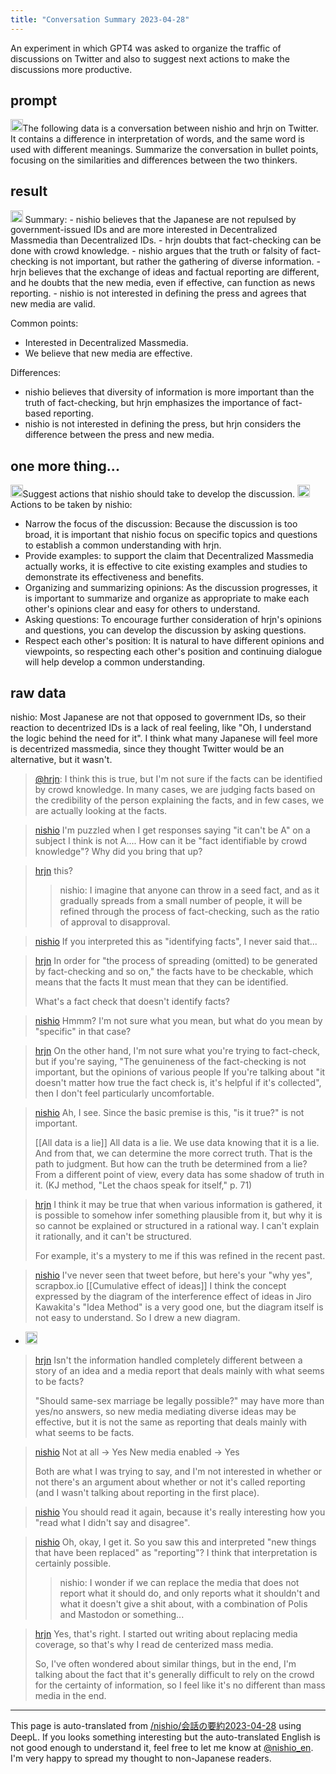 ```yaml
---
title: "Conversation Summary 2023-04-28"
---
```


An experiment in which GPT4 was asked to organize the traffic of discussions on Twitter and also to suggest next actions to make the discussions more productive.

## prompt
<img src='https://scrapbox.io/api/pages/nishio-en/nishio/icon' alt='nishio.icon' height="19.5"/>The following data is a conversation between nishio and hrjn on Twitter. It contains a difference in interpretation of words, and the same word is used with different meanings. Summarize the conversation in bullet points, focusing on the similarities and differences between the two thinkers.

## result
<img src='https://scrapbox.io/api/pages/nishio-en/gpt-4/icon' alt='gpt-4.icon' height="19.5"/>
Summary:
- nishio believes that the Japanese are not repulsed by government-issued IDs and are more interested in Decentralized Massmedia than Decentralized IDs.
- hrjn doubts that fact-checking can be done with crowd knowledge.
- nishio argues that the truth or falsity of fact-checking is not important, but rather the gathering of diverse information.
- hrjn believes that the exchange of ideas and factual reporting are different, and he doubts that the new media, even if effective, can function as news reporting.
- nishio is not interested in defining the press and agrees that new media are valid.

Common points:
- Interested in Decentralized Massmedia.
- We believe that new media are effective.

Differences:
- nishio believes that diversity of information is more important than the truth of fact-checking, but hrjn emphasizes the importance of fact-based reporting.
- nishio is not interested in defining the press, but hrjn considers the difference between the press and new media.

## one more thing...
<img src='https://scrapbox.io/api/pages/nishio-en/nishio/icon' alt='nishio.icon' height="19.5"/>Suggest actions that nishio should take to develop the discussion.
<img src='https://scrapbox.io/api/pages/nishio-en/gpt-4/icon' alt='gpt-4.icon' height="19.5"/>
Actions to be taken by nishio:
- Narrow the focus of the discussion: Because the discussion is too broad, it is important that nishio focus on specific topics and questions to establish a common understanding with hrjn.
- Provide examples: to support the claim that Decentralized Massmedia actually works, it is effective to cite existing examples and studies to demonstrate its effectiveness and benefits.
- Organizing and summarizing opinions: As the discussion progresses, it is important to summarize and organize as appropriate to make each other's opinions clear and easy for others to understand.
- Asking questions: To encourage further consideration of hrjn's opinions and questions, you can develop the discussion by asking questions.
- Respect each other's position: It is natural to have different opinions and viewpoints, so respecting each other's position and continuing dialogue will help develop a common understanding.

## raw data
nishio: Most Japanese are not that opposed to government IDs, so their reaction to decentrized IDs is a lack of real feeling, like "Oh, I understand the logic behind the need for it". I think what many Japanese will feel more is decentrized massmedia, since they thought Twitter would be an alternative, but it wasn't.
> [@hrjn](https://twitter.com/hrjn/status/1651592680437350402?s=20): I think this is true, but I'm not sure if the facts can be identified by crowd knowledge.
> In many cases, we are judging facts based on the credibility of the person explaining the facts, and in few cases, we are actually looking at the facts.

> [nishio](https://twitter.com/nishio/status/1651601890164240384) I'm puzzled when I get responses saying "it can't be A" on a subject I think is not A.... How can it be "fact identifiable by crowd knowledge"? Why did you bring that up?

> [hrjn](https://twitter.com/hrjn/status/1651609505338388480) this?
>  >nishio: I imagine that anyone can throw in a seed fact, and as it gradually spreads from a small number of people, it will be refined through the process of fact-checking, such as the ratio of approval to disapproval.

> [nishio](https://twitter.com/nishio/status/1651610534767370240) If you interpreted this as "identifying facts", I never said that...

> [hrjn](https://twitter.com/hrjn/status/1651613092151955459) In order for "the process of spreading (omitted) to be generated by fact-checking and so on," the facts have to be checkable, which means that the facts It must mean that they can be identified.
>
>  What's a fact check that doesn't identify facts?

> [nishio](https://twitter.com/nishio/status/1651617336116527105) Hmmm? I'm not sure what you mean, but what do you mean by "specific" in that case?

> [hrjn](https://twitter.com/hrjn/status/1651618714176081920) On the other hand, I'm not sure what you're trying to fact-check, but if you're saying, "The genuineness of the fact-checking is not important, but the opinions of various people If you're talking about "it doesn't matter how true the fact check is, it's helpful if it's collected", then I don't feel particularly uncomfortable.

> [nishio](https://twitter.com/nishio/status/1651620474374459393) Ah, I see. Since the basic premise is this, "is it true?" is not important.
>
>   [[All data is a lie]]
>  All data is a lie. We use data knowing that it is a lie. And from that, we can determine the more correct truth. That is the path to judgment. But how can the truth be determined from a lie? From a different point of view, every data has some shadow of truth in it. (KJ method, "Let the chaos speak for itself," p. 71)

> [hrjn](https://twitter.com/hrjn/status/1651623948726210560) I think it may be true that when various information is gathered, it is possible to somehow infer something plausible from it, but why it is so cannot be explained or structured in a rational way. I can't explain it rationally, and it can't be structured.
>
>  For example, it's a mystery to me if this was refined in the recent past.

> [nishio](https://twitter.com/nishio/status/1651624612365742080) I've never seen that tweet before, but here's your "why yes", scrapbox.io
>   [[Cumulative effect of ideas]]
>  I think the concept expressed by the diagram of the interference effect of ideas in Jiro Kawakita's "Idea Method" is a very good one, but the diagram itself is not easy to understand. So I drew a new diagram.
- <img src='https://scrapbox.io/api/pages/nishio-en/発想の累積効果/icon' alt='発想の累積効果.icon' height="19.5"/>

> [hrjn](https://twitter.com/hrjn/status/1651626669000753152) Isn't the information handled completely different between a story of an idea and a media report that deals mainly with what seems to be facts?
>
>  "Should same-sex marriage be legally possible?" may have more than yes/no answers, so new media mediating diverse ideas may be effective, but it is not the same as reporting that deals mainly with what seems to be facts.

> [nishio](https://twitter.com/nishio/status/1651654725371326464) Not at all -> Yes
>  New media enabled -> Yes
>
>  Both are what I was trying to say, and I'm not interested in whether or not there's an argument about whether or not it's called reporting (and I wasn't talking about reporting in the first place).

> [nishio](https://twitter.com/nishio/status/1651655009770287105) You should read it again, because it's really interesting how you "read what I didn't say and disagree".

> [nishio](https://twitter.com/nishio/status/1651662399374774272) Oh, okay, I get it.
>  So you saw this and interpreted "new things that have been replaced" as "reporting"?
>  I think that interpretation is certainly possible.
>  >nishio: I wonder if we can replace the media that does not report what it should do, and only reports what it shouldn't and what it doesn't give a shit about, with a combination of Polis and Mastodon or something...

> [hrjn](https://twitter.com/hrjn/status/1651687739212062720) Yes, that's right. I started out writing about replacing media coverage, so that's why I read de centerized mass media.
>
>  So, I've often wondered about similar things, but in the end, I'm talking about the fact that it's generally difficult to rely on the crowd for the certainty of information, so I feel like it's no different than mass media in the end.

---
This page is auto-translated from [/nishio/会話の要約2023-04-28](https://scrapbox.io/nishio/会話の要約2023-04-28) using DeepL. If you looks something interesting but the auto-translated English is not good enough to understand it, feel free to let me know at [@nishio_en](https://twitter.com/nishio_en). I'm very happy to spread my thought to non-Japanese readers.